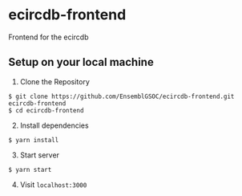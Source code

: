 # ecircdb-frontend
Frontend for the ecircdb

## Setup on your local machine

1. Clone the Repository
```shell
$ git clone https://github.com/EnsemblGSOC/ecircdb-frontend.git ecircdb-frontend
$ cd ecircdb-frontend
```
2. Install dependencies
```shell
$ yarn install
```
3. Start server
```shell
$ yarn start
```
4. Visit `localhost:3000`